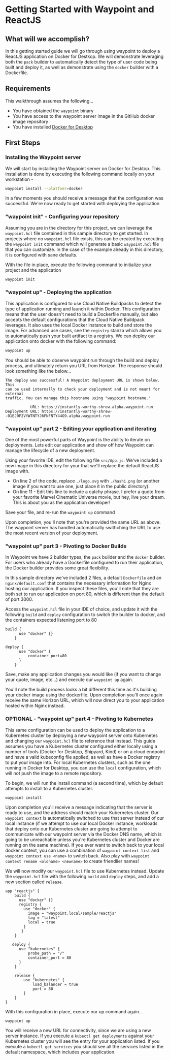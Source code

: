 # Getting Started with Waypoint and ReactJS

## What will we accomplish?

In this getting started guide we will go through using waypoint to deploy a ReactJS application on Docker for Destkop. We will demonstrate leveraging both the `pack` builder to automatically detect the type of user code being built and deploy it, as well as demonstrate using the `docker` builder with a Dockerfile.

## Requirements

This walkthrough assumes the following...

- You have obtained the `waypoint` binary
- You have access to the waypoint server image in the GitHub docker image repository
- You have installed [Docker for Desktop](https://www.docker.com/products/docker-desktop)

## First Steps

### Installing the Waypoint server

We will start by installing the Waypoint server on Docker for Desktop. This installation is done by executing the following command locally on your workstation -

```bash
waypoint install --platfomr=docker
```

In a few moments you should receive a message that the configuration was successful. We're now ready to get started with deploying the application

### "waypoint init" - Configuring your repository

Assuming you are in the directory for this project, we can leverage the `waypoint.hcl` file contained in this sample directory to get started. In projects where no `waypoint.hcl` file exists, this can be created by executing the `waypoint init` command which will generate a basic `waypoint.hcl` file that you can customize. In the case of the example already in this directory, it is configured with sane defaults.

With the file in place, execute the following command to initialize your project and the application

```bash
waypoint init
```

### "waypoint up" - Deploying the application

This application is configured to use Cloud Native Buildpacks to detect the type of application running and launch it within Docker. This configuration means that the user doesn't need to build a Dockerfile manually, but also accepts the default configurations that the Cloud Native Buildpack leverages. It also uses the local Docker instance to build and store the image. For advanced use cases, see the `registry` stanza which allows you to automatically push your built artifact to a registry. We can deploy our application onto docker with the following command:

```bash
waypoint up
```

You should be able to observe waypoint run through the build and deploy process, and ultimately return you URL from Horizon. The response should look something like the below...

```
The deploy was successful! A Waypoint deployment URL is shown below. This
can be used internally to check your deployment and is not meant for external
traffic. You can manage this hostname using "waypoint hostname."

           URL: https://instantly-worthy-shrew.alpha.waypoint.run
Deployment URL: https://instantly-worthy-shrew--01EJ0F2VYWTNTYJ6FNFNTY44G9.alpha.waypoint.run
```

### "waypoint up" part 2 - Editing your application and iterating

One of the most powerful parts of Waypoint is the ability to iterate on deployments. Lets edit our application and show off how Waypoint can manage the lifecycle of a new deployment.

Using your favorite IDE, edit the following file `src/App.js`. We've included a new image in this directory for your that we'll replace the default ReactJS image with.

- On line 2 of the code, replace `./logo.svg` with `./hashi.png` (or another image if you want to use one, just place it in the public directory).
- On line 11 - Edit this line to include a catchy phrase. I prefer a quote from your favorite Marvel Cinematic Universe movie, but hey, live your dream. This is about you as the application developer!

Save your file, and re-run the `waypoint up` command

Upon completion, you'll note that you're provided the same URL as above. The waypoint server has handled automatically swithching the URL to use the most recent version of your deployment.

### "waypoint up" part 3 - Pivoting to Docker Builds

In Waypoint we have 2 builder types, the `pack` builder and the `docker` builder. For users who already have a Dockerfile configured to run their application, the Docker builder provides some great flexibility.

In this sample directory we've included 2 files, a default `Dockerfile` and an `nginx/default.conf` that contains the necessary information for Nginx hosting our application. If you inspect these files, you'll note that they are both set to run our application on port 80, which is different than the default of port 3000.

Access the `waypoint.hcl` file in your IDE of choice, and update it with the following `build` and `deploy` configuration to switch the builder to docker, and the containers expected listening port to 80

```hcl
build {
      use "docker" {}
    }

deploy {
      use "docker" {
          container_port=80
      }
    }
```

Save, make any application changes you would like (if you want to change your quote, image, etc...) and execute our `waypoint up` again.

You'll note the build process looks a bit different this time as it's building your docker image using the dockerfile. Upon completion you'll once again receive the same Horizon URL, which will now direct you to your application hosted within Nginx instead.

### OPTIONAL - "waypoint up" part 4 - Pivoting to Kubernetes

This same configuration can be used to deploy the application to a Kubernetes cluster by deploying a new waypoint server onto Kubernetes and changing our `waypoint.hcl` file to reference that instead. This guide assumes you have a Kubernetes cluster configured either locally using a number of tools (Docker for Desktop, Shipyard, Kind) or on a cloud endpoint and have a valid kubeconfig file applied, as well as have a Docker registry to put your image into. For local Kubernetes clusters, such as the one running in Docker for Desktop, you can use the `local` configuration, which will not push the image to a remote repository.

To begin, we will run the install command (a second time), which by default attempts to install to a Kubernetes cluster.

```
waypoint install
```

Upon completion you'll receive a message indicating that the server is ready to use, and the address should match your Kubernetes cluster. Our `waypoint context` is automatically switched to use that server instead of our local instance (if we attempt to use our local Docker instance, workloads that deploy onto our Kubernetes cluster are going to attempt to communicate with our waypoint server via the Docker DNS name, which is going to be unreachable unless you're Kubernetes cluster and Docker are running on the same machine). If you ever want to switch back to your local docker context, you can use a combination of `waypoint context list` and `waypoint context use <name>` to switch back. Also play with `waypoint context rename <oldname> <newname>` to create friendlier names!

We will now modify our `waypoint.hcl` file to use Kubernetes instead. Update the `waypoint.hcl` file with the following `build` and `deploy` steps, and add a new section called `release`.

```hcl
app "reactjs" {
    build {
      use "docker" {}
      registry {
        use "docker" {
          image = "waypoint.local/sample/reactjs"
          tag = "latest"
          local = true
        }
       }
    }

   deploy {
      use "kubernetes" {
          probe_path = "/"
          container_port = 80
      }
    }

    release {
        use "kubernetes" {
            load_balancer = true
            port = 80
        }
    }
}
```

With this configuration in place, execute our up command again...

```bash
waypoint up
```

You will receive a new URL for connectivity, since we are using a new server instance. If you execute a `kubectl get deployments` against your Kubernetes cluster you will see the entry for your application listed. If you execute a `kubectl get services` you should see all the services listed in the default namespace, which includes your application.
